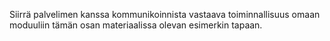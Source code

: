 Siirrä palvelimen kanssa kommunikoinnista vastaava toiminnallisuus omaan moduuliin tämän osan materiaalissa olevan esimerkin tapaan.